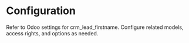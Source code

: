 # Configuration

Refer to Odoo settings for crm_lead_firstname. Configure related models, access rights, and options as needed.

